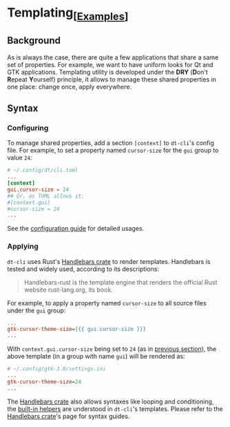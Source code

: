 # Templating<sub>[[**Examples**]]</sub>

## Background

As is always the case, there are quite a few applications that share a same
set of properties.  For example, we want to have uniform looks for Qt and
GTK applications.  Templating utility is developed under the **DRY**
(**D**on't **R**epeat **Y**ourself) principle, it allows to manage these
shared properties in one place: change once, apply everywhere.

## Syntax

### Configuring

To manage shared properties, add a section `[context]` to `dt-cli`'s config
file.  For example, to set a property named `cursor-size` for the `gui` group
to value `24`:

```toml
# ~/.config/dt/cli.toml
...
[context]
gui.cursor-size = 24
## Or, as TOML allows it:
#[context.gui]
#cursor-size = 24
...
```

See the [configuration guide] for detailed usages.

### Applying

`dt-cli` uses Rust's [Handlebars crate] to render templates.  Handlebars is
tested and widely used, according to its descriptions:

> Handlebars-rust is the template engine that renders the official Rust
> website rust-lang.org, its book.

For example, to apply a property named `cursor-size` to all source files under
the `gui` group:

```ini
...
gtk-cursor-theme-size={{{ gui.cursor-size }}}
...
```

With `context.gui.cursor-size` being set to `24` (as in [previous section]),
the above template (in a group with name `gui`) will be rendered as:

```ini
# ~/.config/gtk-3.0/settings.ini
...
gtk-cursor-theme-size=24
...
```

The [Handlebars crate] also allows syntaxes like looping and conditioning, the
[built-in helpers] are understood in `dt-cli`'s templates.  Please refer to
the [Handlebars crate]'s page for syntax guides.

<!-- TITLE -->
[**Examples**]: /config/guide/07-templating

<!-- Syntax.Configuring -->
[configuration guide]: /config/guide/07-templating

<!-- Syntax.Applying -->
[Handlebars crate]: https://docs.rs/handlebars/latest/handlebars/
[previous section]: #configuring
[built-in helpers]: https://docs.rs/handlebars/latest/handlebars/#built-in-helpers
